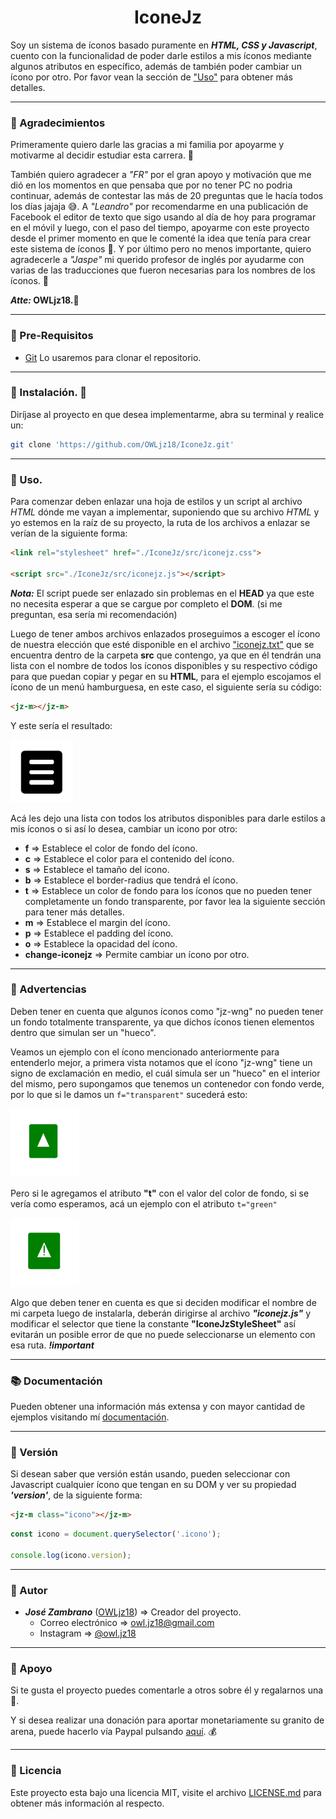 <h1 align="center">IconeJz</h1>

Soy un sistema de íconos basado puramente en **_HTML, CSS y Javascript_**, cuento con la funcionalidad de poder darle estilos a mis íconos mediante algunos atributos en específico, además de también poder cambiar un ícono por otro. Por favor vean la sección de ["Uso"](#uso) para obtener más detalles.

- - -

### 💌 Agradecimientos ###

Primeramente quiero darle las gracias a mi familia por apoyarme y motivarme al decidir estudiar esta carrera. 💚

También quiero agradecer a _"FR"_ por el gran apoyo y motivación que me dió en los momentos en que pensaba que por no tener PC no podria continuar, además de contestar las más de 20 preguntas que le hacía todos los días jajaja 😅. A _"Leandro"_ por recomendarme en una publicación de Facebook el editor de texto que sigo usando al día de hoy para programar en el móvil y luego, con el paso del tiempo, apoyarme con este proyecto desde el primer momento en que le comenté la idea que tenía para crear este sistema de íconos 🌠. Y por último pero no menos importante, quiero agradecerle a _"Jaspe"_ mi querido profesor de inglés por ayudarme con varias de las traducciones que fueron necesarias para los nombres de los íconos. 🎉

**_Atte:_ OWLjz18.🦉**

- - -

### 📝 Pre-Requisitos ### 

  * [Git](https://git-scm.com/) Lo usaremos para clonar el repositorio.

- - -

### 🔧 Instalación. 🔧 ### 

Diríjase al proyecto en que desea implementarme, abra su terminal y realice un:

``` sh
git clone 'https://github.com/OWLjz18/IconeJz.git'
```

- - -

### 🔎 Uso. ### 

Para comenzar deben enlazar una hoja de estilos y un script al archivo _HTML_ dónde me vayan a implementar, suponiendo que su archivo _HTML_ y yo estemos en la raíz de su proyecto, la ruta de los archivos a enlazar se verían de la siguiente forma:

``` html
<link rel="stylesheet" href="./IconeJz/src/iconejz.css">

<script src="./IconeJz/src/iconejz.js"></script>
```

**_Nota:_** El script puede ser enlazado sin problemas en el **HEAD** ya que este no necesita esperar a que se cargue por completo el **DOM**. (si me preguntan, esa sería mi recomendación)

Luego de tener ambos archivos enlazados proseguimos a escoger el ícono de nuestra elección que esté disponible en el archivo ["iconejz.txt"](./src/iconejz.txt) que se encuentra dentro de la carpeta **src** que contengo, ya que en él tendrán una lista con el nombre de todos los íconos disponibles y su respectivo código para que puedan copiar y pegar en su **HTML**, para el ejemplo escojamos el ícono de un menú hamburguesa, en este caso, el siguiente sería su código:

``` html
<jz-m></jz-m>
```

Y este sería el resultado:

<img width="100px" height="100px" alt="Ejemplo del ícono 'jz-m'" src="https://raw.githubusercontent.com/OWLjz18/Imagenes/main/IconeJz/ejemplo-0.png" />

Acá les dejo una lista con todos los atributos disponibles para darle estilos a mis íconos o si así lo desea, cambiar un icono por otro:

  * **f** => Establece el color de fondo del ícono.
  * **c** => Establece el color para el contenido del ícono.
  * **s** => Establece el tamaño del ícono.
  * **b** => Establece el border-radius que tendrá el ícono.
  * **t** => Establece un color de fondo para los íconos que no pueden tener completamente un fondo transparente, por favor lea la siguiente sección para tener más detalles.
  * **m** => Establece el margin del ícono.
  * **p** => Establece el padding del ícono.
  * **o** => Establece la opacidad del ícono.
  * **change-iconejz** => Permite cambiar un ícono por otro.

- - - 

### 👀 Advertencias ###

Deben tener en cuenta que algunos íconos como "jz-wng" no pueden tener un fondo totalmente transparente, ya que dichos íconos tienen elementos dentro que simulan ser un "hueco".

Veamos un ejemplo con el ícono mencionado anteriormente para entenderlo mejor, a primera vista notamos que el ícono "jz-wng" tiene un signo de exclamación en medio, el cuál simula ser un "hueco" en el interior del mismo, pero supongamos que tenemos un contenedor con fondo verde, por lo que si le damos un `f="transparent"` sucederá esto:

<img width="110px" height="110px" alt="Ejemplo del ícono 'jz-wng' sin el atributo 't'" src="https://raw.githubusercontent.com/OWLjz18/Imagenes/main/IconeJz/ejemplo-1.png" />

Pero si le agregamos el atributo **"t"** con el valor del color de fondo, si se vería como esperamos, acá un ejemplo con el atributo `t="green"`

<img width="110px" height="110px" alt="Ejemplo del ícono 'jz-wng' con el atributo 't'" src="https://raw.githubusercontent.com/OWLjz18/Imagenes/main/IconeJz/ejemplo-2.png" />

Algo que deben tener en cuenta es que si deciden modificar el nombre de mi carpeta luego de instalarla, deberán dirigirse al archivo _**"iconejz.js"**_ y modificar el selector que tiene la constante **"IconeJzStyleSheet"** así evitarán un posible error de que no puede seleccionarse un elemento con esa ruta.   _**!important**_

- - -

### 📚 Documentación ###

Pueden obtener una información más extensa y con mayor cantidad de ejemplos visitando mí [documentación](https://owljz18.github.io/IconeJzDoc).

- - -

### 📌 Versión ### 

Si desean saber que versión están usando, pueden seleccionar con Javascript cualquier ícono que tengan en su DOM y ver su propiedad **_'version'_**, de la siguiente forma:

``` html
<jz-m class="icono"></jz-m>
```

``` javascript
const icono = document.querySelector('.icono');

console.log(icono.version);
```

- - - 

### 🦉 Autor ###

  * *__José Zambrano__* ([OWLjz18](https://github.com/OWLjz18)) => Creador del proyecto.
    * Correo electrónico => <owl.jz18@gmail.com>
    * Instagram => [@owl.jz18](https://instagram.com/owl.jz18)

- - -

### 🤝 Apoyo ###

Si te gusta el proyecto puedes comentarle a otros sobre él y regalarnos una 🌟.

Y si desea realizar una donación para aportar monetariamente su granito de arena, puede hacerlo vía Paypal pulsando [aquí](https://www.paypal.me/IconeJz). 💰

- - -

### 📃 Licencia ###

Este proyecto esta bajo una licencia MIT, visite el archivo [LICENSE.md](./LICENSE.md) para obtener más información al respecto.
